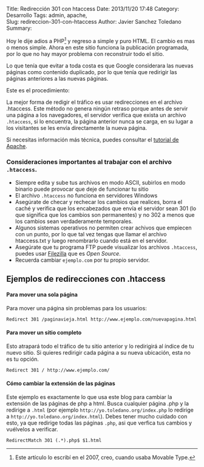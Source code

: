 Title: Redirección 301 con htaccess
Date: 2013/11/20 17:48
Category: Desarrollo 
Tags: admin, apache,  
Slug: redireccion-301-con-htaccess
Author: Javier Sanchez Toledano
Summary: 

Hoy le dije adios a PHP[^1] y regreso a simple y puro HTML. El cambio es mas o menos simple. Ahora en este sitio funciona la publicación programada, por lo que no hay mayor problema con reconstruir todo el sitio.

[^1]: Este artículo lo escribí en el 2007, creo, cuando usaba Movable Type.

Lo que tenía que evitar a toda costa es que Google considerara las nuevas páginas como contenido duplicado, por lo que tenía que redirigir las páginas anteriores a las nuevas páginas.

Este es el procedimiento:

La mejor forma de redigir el tráfico es usar redirecciones en el archivo .htaccess. Este método no genera ningún retraso porque antes de servir una página a los navegadores, el servidor verifica que exista un archivo `.htaccess`, si lo encuentra, la página anterior nunca se carga, en su lugar a los visitantes se les envía directamente la nueva página.

Si necesitas información más técnica, puedes consultar el [tutorial de Apache](http://httpd.apache.org/docs/1.3/howto/htaccess.html).

### Consideraciones importantes al trabajar con el archivo `.htaccess`.

* Siempre edita y sube tus archivos en modo ASCII, subirlos en modo binario puede provocar que deje de funcionar tu sitio
* El archivo `.htaccess` no funciona en servidores Windows
* Asegúrate de checar y rechecar los cambios que realices, borra el caché y verifica que los encabezados que envía el servidor sean 301 (lo que significa que los cambios son permanentes) y no 302 a menos que los cambios sean verdaderamente temporales.
* Algunos sistemas operativos no permiten crear achivos que empiecen con un punto, por lo que tal vez tengas que llamar el archivo htaccess.txt y luego renombrarlo cuando está en el servidor.
* Asegúrate que tu programa FTP puede visualizar los archivos `.htaccess`, puedes usar [Filezilla](http://sourceforge.net/projects/filezilla) que es *Open Source*.
* Recuerda cambiar `ejemplo.com` por tu propio servidor.

## Ejemplos de redirecciones con .htaccess

#### Para mover una sola página

Para mover una página sin problemas para los usuarios:

    Redirect 301 /paginavieja.html http://www.ejemplo.com/nuevapagina.html

#### Para mover un sitio completo

Esto atrapará todo el tráfico de tu sitio anterior y lo redirigirá al índice de tu nuevo sitio. Si quieres redirigir cada página a su nueva ubicación, esta no es tu opción.

    Redirect 301 / http://www.ejemplo.com/

#### Cómo cambiar la extensión de las páginas

Este ejemplo es exactamente lo que usa este blog para cambiar la extensión de las páginas de php a html. Busca cualquier página .php y la redirige a `.html` (por ejemplo `http://yo.toledano.org/index.php` lo redirige a `http://yo.toledano.org/index.html`). Debes tener mucho cuidado con esto, ya que redirige todas las páginas `.php`, asi que verfica tus cambios y vuélvelos a verificar.

    RedirectMatch 301 (.*).php$ $1.html
